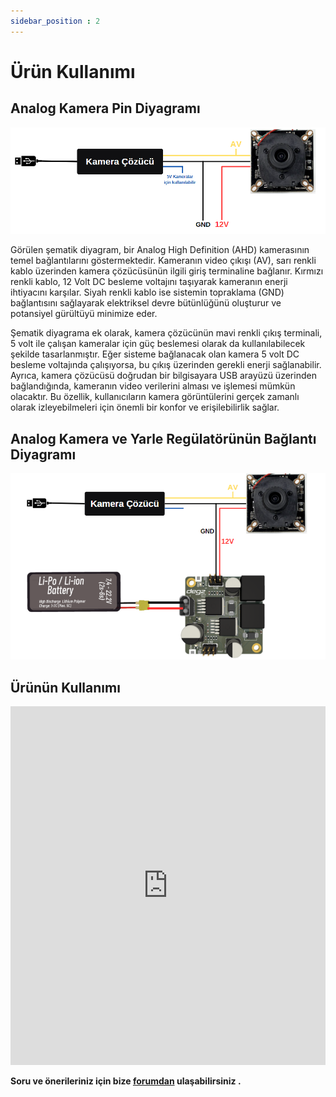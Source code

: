 ```yaml
---
sidebar_position : 2
---
```

# Ürün  Kullanımı

## Analog Kamera Pin Diyagramı 



![Analog HD 1080P Kamera](./image/kamera.png)

Görülen şematik diyagram, bir Analog High Definition (AHD) kamerasının temel bağlantılarını göstermektedir. Kameranın video çıkışı (AV), sarı renkli kablo üzerinden kamera çözücüsünün ilgili giriş terminaline bağlanır. Kırmızı renkli kablo, 12 Volt DC besleme voltajını taşıyarak kameranın enerji ihtiyacını karşılar. Siyah renkli kablo ise sistemin topraklama (GND) bağlantısını sağlayarak elektriksel devre bütünlüğünü oluşturur ve potansiyel gürültüyü minimize eder.

Şematik diyagrama ek olarak, kamera çözücünün mavi renkli çıkış terminali, 5 volt ile çalışan kameralar için güç beslemesi olarak da kullanılabilecek şekilde tasarlanmıştır. Eğer sisteme bağlanacak olan kamera 5 volt DC besleme voltajında çalışıyorsa, bu çıkış üzerinden gerekli enerji sağlanabilir. Ayrıca, kamera çözücüsü doğrudan bir bilgisayara USB arayüzü üzerinden bağlandığında, kameranın video verilerini alması ve işlemesi mümkün olacaktır. Bu özellik, kullanıcıların kamera görüntülerini gerçek zamanlı olarak izleyebilmeleri için önemli bir konfor ve erişilebilirlik sağlar.

## Analog Kamera  ve Yarle Regülatörünün Bağlantı Diyagramı


![Analog HD 1080P Kamera](./image/kamera-yarle.png)

## Ürünün Kullanımı

<iframe width="100%" height="574" src="https://www.youtube.com/embed/gdNUwNv4al0" title="ANALOG HD (AHD) KAMERALAR NASIL KULLANILIR" frameborder="0" allow="accelerometer; autoplay; clipboard-write; encrypted-media; gyroscope; picture-in-picture; web-share" allowfullscreen></iframe>

**Soru ve önerileriniz için bize [forumdan](https://forum.degzrobotics.com/)    ulaşabilirsiniz .**